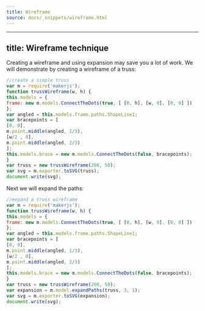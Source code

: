 ```yaml
---
title: Wireframe
source: docs/_snippets/wireframe.html
---
```


---
title: Wireframe technique
---

Creating a wireframe and using expansion may save you a lot of work. We will demonstrate by creating a wireframe of a truss:

```javascript
//create a simple truss
var m = require('makerjs');
function trussWireframe(w, h) {
this.models = {
frame: new m.models.ConnectTheDots(true, [ [0, h], [w, 0], [0, 0] ])
};
var angled = this.models.frame.paths.ShapeLine1;
var bracepoints = [
[0, 0],
m.point.middle(angled, 1/3),
[w/2 , 0],
m.point.middle(angled, 2/3)
];
this.models.brace = new m.models.ConnectTheDots(false, bracepoints);
}
var truss = new trussWireframe(200, 50);
var svg = m.exporter.toSVG(truss);
document.write(svg);
```

Next we will expand the paths:

```javascript
//expand a truss wireframe
var m = require('makerjs');
function trussWireframe(w, h) {
this.models = {
frame: new m.models.ConnectTheDots(true, [ [0, h], [w, 0], [0, 0] ])
};
var angled = this.models.frame.paths.ShapeLine1;
var bracepoints = [
[0, 0],
m.point.middle(angled, 1/3),
[w/2 , 0],
m.point.middle(angled, 2/3)
];
this.models.brace = new m.models.ConnectTheDots(false, bracepoints);
}
var truss = new trussWireframe(200, 50);
var expansion = m.model.expandPaths(truss, 3, 1);
var svg = m.exporter.toSVG(expansion);
document.write(svg);
```
